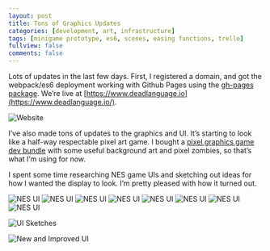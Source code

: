 ```yaml
---
layout: post
title: Tons of Graphics Updates
categories: [development, art, infrastructure]
tags: [minigame prototype, es6, scenes, easing functions, trello]
fullview: false
comments: false
---
```


Lots of updates in the last few days. First, I registered a domain, and got the webpack/es6 deployment working with Github Pages using the [gh-pages package](https://www.npmjs.com/package/gh-pages). We’re live at [https://www.deadlanguage.io](https://www.deadlanguage.io/).

![Website](/assets/media/posts/2019-04-24/website.png "Website")

I’ve also made tons of updates to the graphics and UI. It’s starting to look like a half-way respectable pixel art game. I bought a [pixel graphics game dev bundle](https://www.humblebundle.com/software/8bit-pixel-game-dev-software) with some useful background art and pixel zombies, so that’s what I’m using for now.

I spent some time researching NES game UIs and sketching out ideas for how I wanted the display to look. I’m pretty pleased with how it turned out.

<img src='/assets/media/posts/2019-04-24/nes-1.png' class='small' alt='NES UI' title='NES UI' />
<img src='/assets/media/posts/2019-04-24/nes-2.png' class='small' alt='NES UI' title='NES UI' />
<img src='/assets/media/posts/2019-04-24/nes-3.png' class='small' alt='NES UI' title='NES UI' />
<img src='/assets/media/posts/2019-04-24/nes-4.png' class='small' alt='NES UI' title='NES UI' />
<img src='/assets/media/posts/2019-04-24/nes-5.png' class='small' alt='NES UI' title='NES UI' />
<img src='/assets/media/posts/2019-04-24/nes-6.png' class='small' alt='NES UI' title='NES UI' />
<img src='/assets/media/posts/2019-04-24/nes-7.png' class='small' alt='NES UI' title='NES UI' />
<img src='/assets/media/posts/2019-04-24/nes-8.png' class='small' alt='NES UI' title='NES UI' />

![UI Sketches](/assets/media/posts/2019-04-24/ui-sketch.jpg "UI Sketches")

![New and Improved UI](/assets/media/posts/2019-04-24/attack-animation.gif "New and Improved UI")
